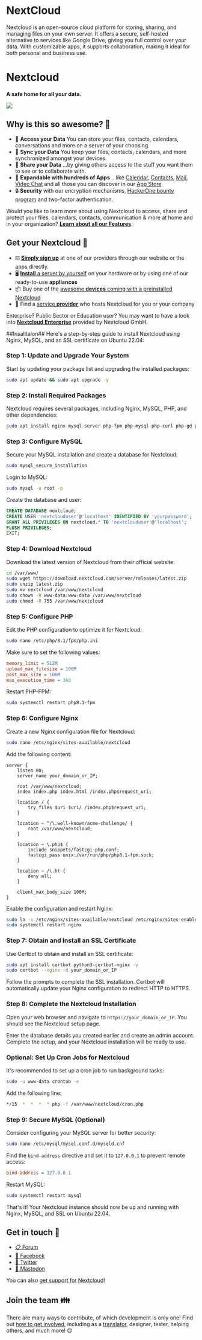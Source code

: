 # NextCloud
Nextcloud is an open-source cloud platform for storing, sharing, and managing files on your own server. It offers a secure, self-hosted alternative to services like Google Drive, giving you full control over your data. With customizable apps, it supports collaboration, making it ideal for both personal and business use.


<!--
SPDX-FileCopyrightText: 2021-2024 Nextcloud GmbH and Nextcloud contributors
SPDX-License-Identifier: MIT
-->

# Nextcloud
**A safe home for all your data.**

![](https://raw.githubusercontent.com/nextcloud/screenshots/master/nextcloud-hub-files-25-preview.png)

## Why is this so awesome? 🤩

* 📁 **Access your Data** You can store your files, contacts, calendars, conversations and more on a server of your choosing.
* 🔄 **Sync your Data** You keep your files, contacts, calendars, and more synchronized amongst your devices.
* 🙌 **Share your Data** …by giving others access to the stuff you want them to see or to collaborate with.
* 🚀 **Expandable with hundreds of Apps** ...like [Calendar](https://github.com/nextcloud/calendar), [Contacts](https://github.com/nextcloud/contacts), [Mail](https://github.com/nextcloud/mail), [Video Chat](https://github.com/nextcloud/spreed) and all those you can discover in our [App Store](https://apps.nextcloud.com)
* 🔒 **Security** with our encryption mechanisms, [HackerOne bounty program](https://hackerone.com/nextcloud) and two-factor authentication.

Would you like to learn more about using Nextcloud to access, share and protect your files, calendars, contacts, communication & more at home and in your organization? [**Learn about all our Features**](https://nextcloud.com).

## Get your Nextcloud 🚚

- ☑️ [**Simply sign up**](https://nextcloud.com/signup/) at one of our providers through our website or the apps directly.
- 🖥 [**Install** a server by yourself](https://nextcloud.com/install/#instructions-server) on your hardware or by using one of our ready-to-use **appliances**
- 📦 Buy one of the [awesome **devices** coming with a preinstalled Nextcloud](https://nextcloud.com/devices/)
- 🏢 Find a [service **provider**](https://nextcloud.com/partners/) who hosts Nextcloud for you or your company

Enterprise? Public Sector or Education user? You may want to have a look into [**Nextcloud Enterprise**](https://nextcloud.com/enterprise/) provided by Nextcloud GmbH.

##Insalltaion##
Here's a step-by-step guide to install Nextcloud using Nginx, MySQL, and an SSL certificate on Ubuntu 22.04:

### Step 1: Update and Upgrade Your System
Start by updating your package list and upgrading the installed packages:

```bash
sudo apt update && sudo apt upgrade -y
```

### Step 2: Install Required Packages
Nextcloud requires several packages, including Nginx, MySQL, PHP, and other dependencies:

```bash
sudo apt install nginx mysql-server php-fpm php-mysql php-curl php-gd php-intl php-json php-mbstring php-xml php-zip php-bz2 php-imagick php-gmp php-bcmath php-ldap unzip -y
```

### Step 3: Configure MySQL
Secure your MySQL installation and create a database for Nextcloud:

```bash
sudo mysql_secure_installation
```

Login to MySQL:

```bash
sudo mysql -u root -p
```

Create the database and user:

```sql
CREATE DATABASE nextcloud;
CREATE USER 'nextclouduser'@'localhost' IDENTIFIED BY 'yourpassword';
GRANT ALL PRIVILEGES ON nextcloud.* TO 'nextclouduser'@'localhost';
FLUSH PRIVILEGES;
EXIT;
```

### Step 4: Download Nextcloud
Download the latest version of Nextcloud from their official website:

```bash
cd /var/www/
sudo wget https://download.nextcloud.com/server/releases/latest.zip
sudo unzip latest.zip
sudo mv nextcloud /var/www/nextcloud
sudo chown -R www-data:www-data /var/www/nextcloud
sudo chmod -R 755 /var/www/nextcloud
```

### Step 5: Configure PHP
Edit the PHP configuration to optimize it for Nextcloud:

```bash
sudo nano /etc/php/8.1/fpm/php.ini
```

Make sure to set the following values:

```ini
memory_limit = 512M
upload_max_filesize = 100M
post_max_size = 100M
max_execution_time = 360
```

Restart PHP-FPM:

```bash
sudo systemctl restart php8.1-fpm
```

### Step 6: Configure Nginx
Create a new Nginx configuration file for Nextcloud:

```bash
sudo nano /etc/nginx/sites-available/nextcloud
```

Add the following content:

```nginx
server {
    listen 80;
    server_name your_domain_or_IP;

    root /var/www/nextcloud;
    index index.php index.html /index.php$request_uri;

    location / {
        try_files $uri $uri/ /index.php$request_uri;
    }

    location ~ ^/\.well-known/acme-challenge/ {
        root /var/www/nextcloud;
    }

    location ~ \.php$ {
        include snippets/fastcgi-php.conf;
        fastcgi_pass unix:/var/run/php/php8.1-fpm.sock;
    }

    location ~ /\.ht {
        deny all;
    }

    client_max_body_size 100M;
}

```

Enable the configuration and restart Nginx:

```bash
sudo ln -s /etc/nginx/sites-available/nextcloud /etc/nginx/sites-enabled/
sudo systemctl restart nginx
```

### Step 7: Obtain and Install an SSL Certificate
Use Certbot to obtain and install an SSL certificate:

```bash
sudo apt install certbot python3-certbot-nginx -y
sudo certbot --nginx -d your_domain_or_IP
```

Follow the prompts to complete the SSL installation. Certbot will automatically update your Nginx configuration to redirect HTTP to HTTPS.

### Step 8: Complete the Nextcloud Installation
Open your web browser and navigate to `https://your_domain_or_IP`. You should see the Nextcloud setup page.

Enter the database details you created earlier and create an admin account. Complete the setup, and your Nextcloud installation will be ready to use.

### Optional: Set Up Cron Jobs for Nextcloud
It's recommended to set up a cron job to run background tasks:

```bash
sudo -u www-data crontab -e
```

Add the following line:

```bash
*/15  *  *  *  * php -f /var/www/nextcloud/cron.php
```

### Step 9: Secure MySQL (Optional)
Consider configuring your MySQL server for better security:

```bash
sudo nano /etc/mysql/mysql.conf.d/mysqld.cnf
```

Find the `bind-address` directive and set it to `127.0.0.1` to prevent remote access:

```ini
bind-address = 127.0.0.1
```

Restart MySQL:

```bash
sudo systemctl restart mysql
```

That's it! Your Nextcloud instance should now be up and running with Nginx, MySQL, and SSL on Ubuntu 22.04.

## Get in touch 💬

* [📋 Forum](https://help.nextcloud.com)
* [👥 Facebook](https://www.facebook.com/nextclouders)
* [🐣 Twitter](https://twitter.com/Nextclouders)
* [🐘 Mastodon](https://mastodon.xyz/@nextcloud)

You can also [get support for Nextcloud](https://nextcloud.com/support)!


## Join the team 👪

There are many ways to contribute, of which development is only one! Find out [how to get involved](https://nextcloud.com/contribute/), including as a [translator](https://help.nextcloud.com/t/translation-knowledge-valid-for-the-entire-nextcloud-project-wiki/51550), designer, tester, helping others, and much more! 😍
